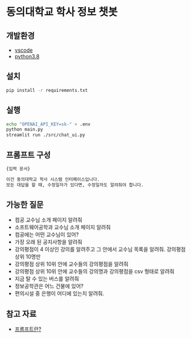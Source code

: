 # 동의대학교 학사 정보 챗봇

## 개발환경

- [vscode](https://code.visualstudio.com/download)
- [python3.8](https://www.python.org/downloads/release/python-3810/)

## 설치

```bash
pip install -r requirements.txt
```

## 실행

```bash
echo "OPENAI_API_KEY=sk-" > .env
python main.py
streamlit run ./src/chat_ui.py
```

## 프롬프트 구성

```txt
{입력 문서}

이건 동의대학교 학사 시스템 인터페이스입니다.
모든 대답을 할 때, 수정일자가 있다면, 수정일자도 알려줘야 합니다.
```

## 가능한 질문
- 컴공 교수님 소개 페이지 알려줘
- 소프트웨어공학과 교수님 소개 페이지 알려줘
- 컴공에는 어떤 교수님이 있어?
- 가장 오래 된 공지사항을 알려줘
- 강의평점이 4 이상인 강의를 알려주고 그 안에서 교수님 목록을 알려줘. 강의평점 상위 10명만
- 강의평점 상위 10위 안에 교수들의 강의평점을 알려줘
- 강의평점 상위 10위 안에 교수들의 강의명과 강의평점을 csv 형태로 알려줘
- 지금 탈 수 있는 버스를 알려줘
- 정보공학관은 어느 건물에 있어?
- 편의시설 중 은행이 어디에 있는지 알려줘.

## 참고 자료

- [프롬프트란?](https://tech.kakaoenterprise.com/188)